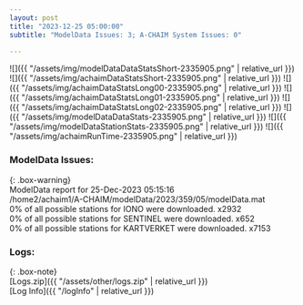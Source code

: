 ```yaml
---
layout: post
title: "2023-12-25 05:00:00"
subtitle: "ModelData Issues: 3; A-CHAIM System Issues: 0"

---
```


![]({{ "/assets/img/modelDataDataStatsShort-2335905.png" | relative_url }})
![]({{ "/assets/img/achaimDataStatsShort-2335905.png" | relative_url }})
![]({{ "/assets/img/achaimDataStatsLong00-2335905.png" | relative_url }})
![]({{ "/assets/img/achaimDataStatsLong01-2335905.png" | relative_url }})
![]({{ "/assets/img/achaimDataStatsLong02-2335905.png" | relative_url }})
![]({{ "/assets/img/modelDataDataStats-2335905.png" | relative_url }})
![]({{ "/assets/img/modelDataStationStats-2335905.png" | relative_url }})
![]({{ "/assets/img/achaimRunTime-2335905.png" | relative_url }})


### ModelData Issues:  
  
{: .box-warning}  
 ModelData report for 25-Dec-2023 05:15:16   
 /home2/achaim1/A-CHAIM/modelData/2023/359/05/modelData.mat   
 0% of all possible stations for IONO were downloaded. x2932   
 0% of all possible stations for SENTINEL were downloaded. x652   
 0% of all possible stations for KARTVERKET were downloaded. x7153   
  


### Logs:  
  
{: .box-note}  
[Logs.zip]({{ "/assets/other/logs.zip" | relative_url }})  
[Log Info]({{ "/logInfo" | relative_url }})  
